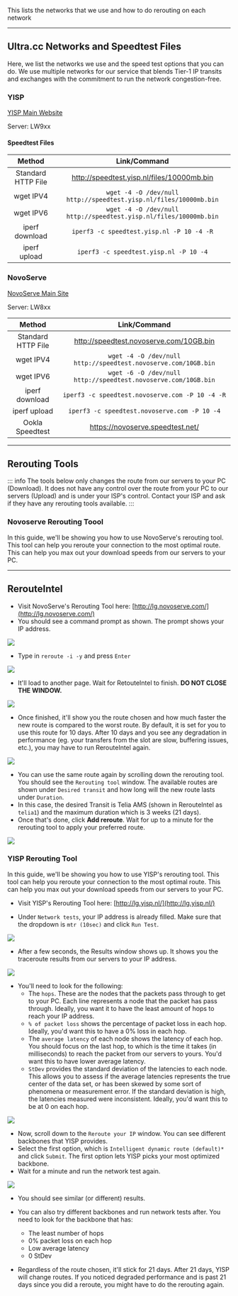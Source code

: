 This lists the networks that we use and how to do rerouting on each network

***

## Ultra.cc Networks and Speedtest Files

Here, we list the networks we use and the speed test options that you can do. We use multiple networks for our service that blends Tier-1 IP transits and exchanges with the commitment to run the network congestion-free.

### YISP

[YISP Main Website](https://yisp.nl/)

Server: LW9xx

#### Speedtest Files

| Method | Link/Command |
| :--: | :--: |
| Standard HTTP File | http://speedtest.yisp.nl/files/10000mb.bin |
| wget IPV4 | `wget -4 -O /dev/null http://speedtest.yisp.nl/files/10000mb.bin` |
| wget IPV6 | `wget -4 -O /dev/null http://speedtest.yisp.nl/files/10000mb.bin` |
| iperf download | `iperf3 -c speedtest.yisp.nl -P 10 -4 -R` |
| iperf upload | `iperf3 -c speedtest.yisp.nl -P 10 -4` |

### NovoServe

[NovoServe Main Site](https://www.novoserve.com/)

Server: LW8xx

| Method | Link/Command |
| :--: | :--: |
| Standard HTTP File | http://speedtest.novoserve.com/10GB.bin |
| wget IPV4 | `wget -4 -O /dev/null http://speedtest.novoserve.com/10GB.bin` |
| wget IPV6 | `wget -6 -O /dev/null http://speedtest.novoserve.com/10GB.bin` |
| iperf download | `iperf3 -c speedtest.novoserve.com -P 10 -4 -R` |
| iperf upload | `iperf3 -c speedtest.novoserve.com -P 10 -4` |
| Ookla Speedtest | https://novoserve.speedtest.net/ |

***

## Rerouting Tools

::: info
The tools below only changes the route from our servers to your PC (Download). It does not have any control over the route from your PC to our servers (Upload) and is under your ISP's control. Contact your ISP and ask if they have any rerouting tools available.
:::

### Novoserve Rerouting Toool

In this guide, we'll be showing you how to use NovoServe's rerouting tool. This tool can help you reroute your connection to the most optimal route. This can help you max out your download speeds from our servers to your PC.

***

## RerouteIntel

* Visit NovoServe's Rerouting Tool here: [http://lg.novoserve.com/](http://lg.novoserve.com/)
* You should see a command prompt as shown. The prompt shows your IP address.

![](https://docs.usbx.me/uploads/images/gallery/2020-06/image-1591003557442.png)

* Type in `reroute -i -y` and press `Enter`

![](https://docs.usbx.me/uploads/images/gallery/2020-06/image-1591002511213.png)

* It'll load to another page. Wait for RetouteIntel to finish. **DO NOT CLOSE THE WINDOW.**

![](https://docs.usbx.me/uploads/images/gallery/2020-06/image-1591003638039.png)

* Once finished, it'll show you the route chosen and how much faster the new route is compared to the worst route. By default, it is set for you to use this route for 10 days. After 10 days and you see any degradation in performance (eg. your transfers from the slot are slow, buffering issues, etc.), you may have to run RerouteIntel again.

![](https://docs.usbx.me/uploads/images/gallery/2020-06/image-1591004141500.png)

* You can use the same route again by scrolling down the rerouting tool. You should see the `Rerouting tool` window. The available routes are shown under `Desired transit` and how long will the new route lasts under `Duration`.
* In this case, the desired Transit is Telia AMS (shown in RerouteIntel as `telia1`) and the maximum duration which is 3 weeks (21 days).
* Once that's done, click **Add reroute**. Wait for up to a minute for the rerouting tool to apply your preferred route.

![](https://docs.usbx.me/uploads/images/gallery/2020-06/image-1591005137627.png)

### YISP Rerouting Tool

In this guide, we'll be showing you how to use YISP's rerouting tool. This tool can help you reroute your connection to the most optimal route. This can help you max out your download speeds from our servers to your PC.

* Visit YISP's Rerouting Tool here: [http://lg.yisp.nl/](http://lg.yisp.nl/)

* Under `Network tests`, your IP address is already filled. Make sure that the dropdown is `mtr (10sec)` and click `Run Test`.

![](https://docs.usbx.me/uploads/images/gallery/2020-06/image-1590999973681.png)

* After a few seconds, the Results window shows up. It shows you the traceroute results from our servers to your IP address.

![](https://docs.usbx.me/uploads/images/gallery/2020-06/image-1591000372163.png)

* You'll need to look for the following:
  * The `hops`. These are the nodes that the packets pass through to get to your PC. Each line represents a node that the packet has pass through. Ideally, you want it to have the least amount of hops to reach your IP address.
  * `% of packet loss` shows the percentage of packet loss in each hop. Ideally, you'd want this to have a 0% loss in each hop.
  * The `average latency` of each node shows the latency of each hop. You should focus on the last hop, to which is the time it takes (in milliseconds) to reach the packet from our servers to yours. You'd want this to have lower average latency.
  * `StDev` provides the standard deviation of the latencies to each node. This allows you to assess if the average latencies represents the true center of the data set, or has been skewed by some sort of phenomena or measurement error. If the standard deviation is high, the latencies measured were inconsistent. Ideally, you'd want this to be at 0 on each hop.

![](https://docs.usbx.me/uploads/images/gallery/2020-06/image-1591001124448.png)

* Now, scroll down to the `Reroute your IP` window. You can see different backbones that YISP provides.
* Select the first option, which is `Intelligent dynamic route (default)*` and click `Submit`. The first option lets YISP picks your most optimized backbone.
* Wait for a minute and run the network test again.

![](https://docs.usbx.me/uploads/images/gallery/2020-06/image-1591001656815.png)

* You should see similar (or different) results.
* You can also try different backbones and run network tests after. You need to look for the backbone that has:
  * The least number of hops
  * 0% packet loss on each hop
  * Low average latency
  * 0 StDev

* Regardless of the route chosen, it'll stick for 21 days. After 21 days, YISP will change routes. If you noticed degraded performance and is past 21 days since you did a reroute, you might have to do the rerouting again.

